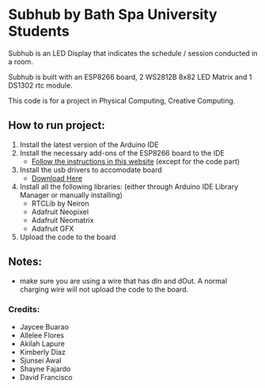 # Subhub by Bath Spa University Students
Subhub is an LED Display that indicates the schedule / session conducted in a room. 

Subhub is built with an ESP8266 board, 2 WS2812B 8x82 LED Matrix and 1 DS1302 rtc module.

This code is for a project in Physical Computing, Creative Computing.

## How to run project: 
1. Install the latest version of the Arduino IDE
2. Install the necessary add-ons of the ESP8266 board to the IDE
    - [Follow the instructions in this website](https://randomnerdtutorials.com/how-to-install-esp8266-board-arduino-ide/) (except for the code part)
3. Install the usb drivers to accomodate board
    - [Download Here](https://www.silabs.com/developers/usb-to-uart-bridge-vcp-drivers)
4. Install all the following libraries: (either through Arduino IDE Library Manager or manually installing)
    - RTCLib by Neiron
    - Adafruit Neopixel
    - Adafruit Neomatrix
    - Adafruit GFX
5. Upload the code to the board

## Notes: 
- make sure you are using a wire that has dIn and dOut. A normal charging wire will not upload the code to the board.

### Credits: 
- Jaycee Buarao
- Allelee Flores
- Akilah Lapure
- Kimberly Diaz
- Sjunsei Awal
- Shayne Fajardo
- David Francisco
